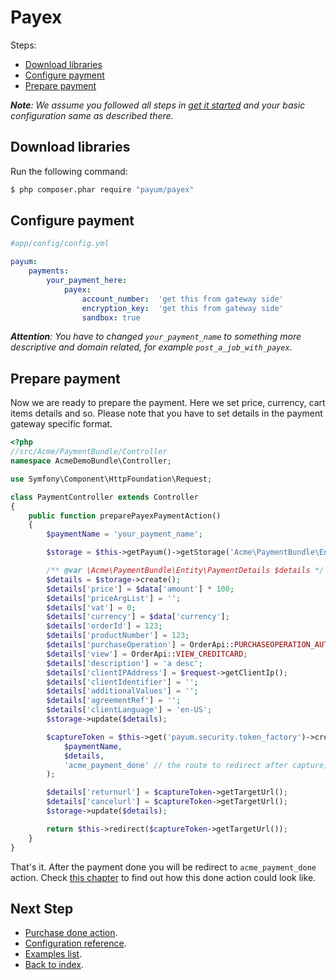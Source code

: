 # Payex

Steps:

* [Download libraries](#download-libraries)
* [Configure payment](#configure-context)
* [Prepare payment](#prepare-payment)

_**Note**: We assume you followed all steps in [get it started](https://github.com/Payum/PayumBundle/blob/master/Resources/doc/get_it_started.md) and your basic configuration same as described there._

## Download libraries

Run the following command:

```bash
$ php composer.phar require "payum/payex"
```

## Configure payment

```yaml
#app/config/config.yml

payum:
    payments:
        your_payment_here:
            payex:
                account_number:  'get this from gateway side'
                encryption_key:  'get this from gateway side'
                sandbox: true
```

_**Attention**: You have to changed `your_payment_name` to something more descriptive and domain related, for example `post_a_job_with_payex`._

## Prepare payment

Now we are ready to prepare the payment. Here we set price, currency, cart items details and so.
Please note that you have to set details in the payment gateway specific format.

```php
<?php
//src/Acme/PaymentBundle/Controller
namespace AcmeDemoBundle\Controller;

use Symfony\Component\HttpFoundation\Request;

class PaymentController extends Controller
{
    public function preparePayexPaymentAction()
    {
        $paymentName = 'your_payment_name';

        $storage = $this->getPayum()->getStorage('Acme\PaymentBundle\Entity\PaymentDetails');

        /** @var \Acme\PaymentBundle\Entity\PaymentDetails $details */
        $details = $storage->create();
        $details['price'] = $data['amount'] * 100;
        $details['priceArgList'] = '';
        $details['vat'] = 0;
        $details['currency'] = $data['currency'];
        $details['orderId'] = 123;
        $details['productNumber'] = 123;
        $details['purchaseOperation'] = OrderApi::PURCHASEOPERATION_AUTHORIZATION;
        $details['view'] = OrderApi::VIEW_CREDITCARD;
        $details['description'] = 'a desc';
        $details['clientIPAddress'] = $request->getClientIp();
        $details['clientIdentifier'] = '';
        $details['additionalValues'] = '';
        $details['agreementRef'] = '';
        $details['clientLanguage'] = 'en-US';
        $storage->update($details);

        $captureToken = $this->get('payum.security.token_factory')->createCaptureToken(
            $paymentName,
            $details,
            'acme_payment_done' // the route to redirect after capture;
        );

        $details['returnurl'] = $captureToken->getTargetUrl();
        $details['cancelurl'] = $captureToken->getTargetUrl();
        $storage->update($details);

        return $this->redirect($captureToken->getTargetUrl());
    }
}
```

That's it. After the payment done you will be redirect to `acme_payment_done` action.
Check [this chapter](https://github.com/Payum/PayumBundle/blob/master/Resources/doc/purchase_done_action.md) to find out how this done action could look like.

## Next Step

* [Purchase done action](https://github.com/Payum/PayumBundle/blob/master/Resources/doc/purchase_done_action.md).
* [Configuration reference](https://github.com/Payum/PayumBundle/blob/master/Resources/doc/configuration_reference.md).
* [Examples list](https://github.com/Payum/PayumBundle/blob/master/Resources/doc/custom_purchase_examples.md).
* [Back to index](https://github.com/Payum/PayumBundle/blob/master/Resources/doc/index.md).